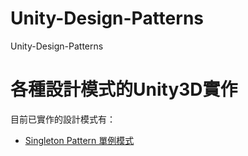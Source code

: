 # Unity-Design-Patterns
Unity-Design-Patterns

# 各種設計模式的Unity3D實作
目前已實作的設計模式有：
* [Singleton Pattern 單例模式]

[Singleton Pattern 單例模式]:https://github.com/GoodNightGG/Unity-Design-Patterns/tree/main/Assets/Gang%20of%20Four%20Patterns/Creational%20Patterns/Singleton%20Pattern